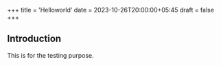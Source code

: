 +++
title = 'Helloworld'
date = 2023-10-26T20:00:00+05:45
draft = false
+++

## Introduction

This is for the testing purpose.
